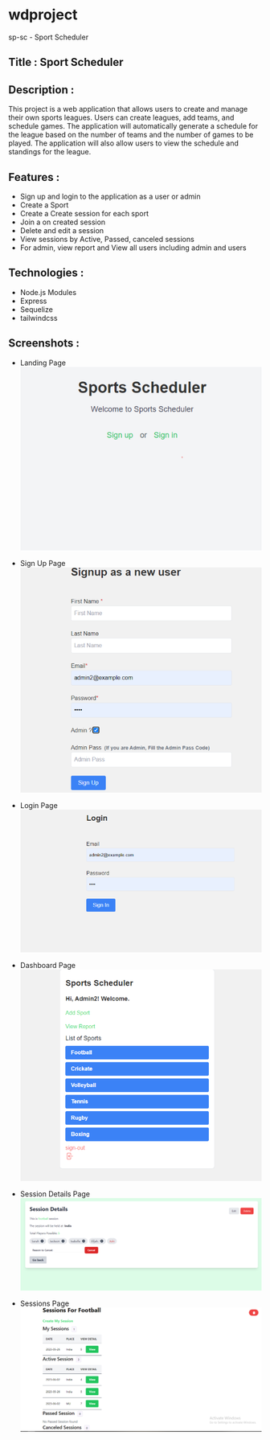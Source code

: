 # wdproject
sp-sc - Sport Scheduler

## Title : Sport Scheduler

## Description :

This project is a web application that allows users to create and manage their own sports leagues. Users can create leagues, add teams, and schedule games. The application will automatically generate a schedule for the league based on the number of teams and the number of games to be played. The application will also allow users to view the schedule and standings for the league.

## Features :

* Sign up and login to the application as a user or admin
* Create a Sport
* Create a Create session for each sport
* Join a on created session
* Delete and edit a session
* View sessions by Active, Passed, canceled sessions
* For admin, view report and View all users including admin and users

## Technologies :

* Node.js Modules
* Express
* Sequelize
* tailwindcss

## Screenshots :

* Landing Page
![image](https://github.com/Micahget/Project_Screenshots/blob/main/landing%20page.png)

* Sign Up Page
![image](https://github.com/Micahget/Project_Screenshots/blob/main/signup%20page.png)

* Login Page
![image](https://github.com/Micahget/Project_Screenshots/blob/main/login%20page.png)

* Dashboard Page
![image](https://github.com/Micahget/Project_Screenshots/blob/main/dashboard%20for%20the%20admin.png)

* Session Details Page
![image](https://github.com/Micahget/Project_Screenshots/blob/main/Session%20Details%20page.png)

* Sessions Page
![image](https://github.com/Micahget/Project_Screenshots/blob/main/sessions%20page.png)